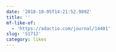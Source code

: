 ```yaml
---
date: '2018-10-05T14:21:52.989Z'
title: ''
mf-like-of:
  - 'https://adactio.com/journal/14401'
slug: '51712'
category: likes
---
```

